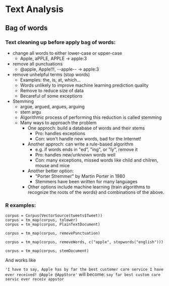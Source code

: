 # Text Analysis

## Bag of words
### Text cleaning up before apply bag of words:
* change all words to either lower-case or upper-case
    * Apple, aPPLE, APPLE -> apple:3
* remove all punctuations 
    * @apple, Apple!!!, --apple-- -> apple:3
* remove unhelpful terms (stop words)
    * Examples: the, is, at, which...
    * Words unlikely to improve machine learning prediction quality
    * Remove to reduce size of data
    * Becareful of some exceptions
* Stemming
    * argue, argued, argues, arguing
    * stem argu
    * Algorithmic process of performing this reduction is called stemming
    * Many ways to approach the problem
        * One approch: build a database of words and their stems
            * Pro: handles exceptions
            * Con: won't handle new words, bad for the Internet!
        * Another approch: can write a rule-based algorithm
            * e.g. if words ends in "ed", "ing", or "ly", remove it
            * Pro: handles new/unknown words well
            * Con: many exceptions, missed words like child and chilren, mouse and mice
        * Another better option:
            * "Porter Stremmer" by Martin Porter in 1980
            * Stemmers have been written for many languages
        * Other options include machine learning (train algorithms to recognize the roots of the words) and combinations of the above.

### R examples:
```
corpus = Corpus(VectorSource(tweets$Tweet))
corpus = tm_map(corpus, tolower)
corpus = tm_map(corpus, PlainTextDocument)

corpus = tm_map(corpus, removePunctuation)

corpus = tm_map(corpus, removeWords, c("apple", stopwords("english")))

corpus = tm_map(corpus, stemDocument)
```

And works like 

`'I have to say, Apple has by far the best customer care service I have ever received! @Apple @AppStore'`
will become:
`say far best custom care servic ever receiv appstor`

